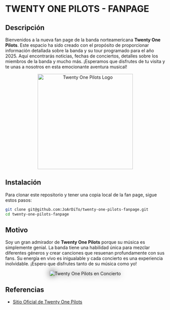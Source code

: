 # TWENTY ONE PILOTS - FANPAGE

## Descripción
Bienvenidos a la nueva fan page de la banda norteamericana **Twenty One Pilots**. Este espacio ha sido creado con el propósito de proporcionar información detallada sobre la banda y su tour programado para el año 2025. Aquí encontrarás noticias, fechas de conciertos, detalles sobre los miembros de la banda y mucho más. ¡Esperamos que disfrutes de tu visita y te unas a nosotros en esta emocionante aventura musical!

<p align="center">
  <img src="https://images.genius.com/33465f8f7b5e5c3186aefeafd3d07db6.1000x1000x1.jpg" alt="Twenty One Pilots Logo" width="300" height="300">
</p>

## Instalación
Para clonar este repositorio y tener una copia local de la fan page, sigue estos pasos:

```bash
git clone git@github.com:JoArDiTo/twenty-one-pilots-fanpage.git
cd twenty-one-pilots-fanpage
```

## Motivo
Soy un gran admirador de **Twenty One Pilots** porque su música es simplemente genial. La banda tiene una habilidad única para mezclar diferentes géneros y crear canciones que resuenan profundamente con sus fans. Su energía en vivo es inigualable y cada concierto es una experiencia inolvidable. ¡Espero que disfrutes tanto de su música como yo!

<p align="center">
  <img src="https://i.pinimg.com/736x/22/91/fc/2291fc0a3bd971351f66a7749cfe14a1.jpg" alt="Twenty One Pilots en Concierto" style="filter: drop-shadow(0 0 10px rgba(0,0,0, .8))">
</p>

## Referencias

- [Sitio Oficial de Twenty One Pilots](https://www.twentyonepilots.com)